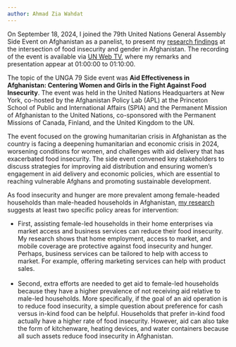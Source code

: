 ```yaml
---
author: Ahmad Zia Wahdat
---
```


On September 18, 2024, I joined the 79th United Nations General Assembly Side Event on Afghanistan as a panelist, to present my [research findings](https://spia.princeton.edu/sites/default/files/2024-06/Wahdat%20-%20June2024%20-%20SPIA-APL%20-%20The%20Correlates%20of%20Food%20Insecurity%20in%20Afghanistan.pdf) at the intersection of food insecurity and gender in Afghanistan. The recording of the event is available via [UN Web TV](https://webtv.un.org/en/asset/k14/k14t9f8h26), where my remarks and presentation appear at 01:00:00 to 01:10:00.

The topic of the UNGA 79 Side event was **Aid Effectiveness in Afghanistan: Centering Women and Girls in the Fight Against Food Insecurity**. The event was held in the United Nations Headquarters at New York, co-hosted by the Afghanistan Policy Lab (APL) at the Princeton School of Public and International Affairs (SPIA) and the Permanent Mission of Afghanistan to the United Nations, co-sponsored with the Permanent Missions of Canada, Finland, and the United Kingdom to the UN.

The event focused on the growing humanitarian crisis in Afghanistan as the country is facing a deepening humanitarian and economic crisis in 2024, worsening conditions for women, and challenges with aid delivery that has exacerbated food insecurity. The side event convened key stakeholders to discuss strategies for improving aid distribution and ensuring women’s engagement in aid delivery and economic policies, which are essential to reaching vulnerable Afghans and promoting sustainable development.  

As food insecurity and hunger are more prevalent among female-headed households than male-headed households in Afghanistan, [my research](https://spia.princeton.edu/sites/default/files/2024-06/Wahdat%20-%20June2024%20-%20SPIA-APL%20-%20The%20Correlates%20of%20Food%20Insecurity%20in%20Afghanistan.pdf) suggests at least two specific policy areas for intervention:

<ul>
  <li>First, assisting female-led households in their home enterprises via market access and business services can reduce their food insecurity. My research shows that home employment, access to market, and mobile coverage are protective against food insecurity and hunger. Perhaps, business services can be tailored to help with access to market. For example, offering marketing services can help with product sales.</li> <br>
  <li>Second, extra efforts are needed to get aid to female-led households because they have a higher prevalence of not receiving aid relative to male-led households. More specifically, if the goal of an aid operation is to reduce food insecurity, a simple question about preference for cash versus in-kind food can be helpful. Households that prefer in-kind food actually have a higher rate of food insecurity. However, aid can also take the form of kitchenware, heating devices, and water containers because all such assets reduce food insecurity in Afghanistan. 
</li>
</ul>



